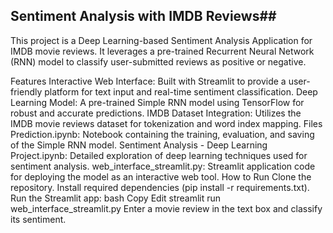 ## Sentiment Analysis with IMDB Reviews## 
This project is a Deep Learning-based Sentiment Analysis Application for IMDB movie reviews. It leverages a pre-trained Recurrent Neural Network (RNN) model to classify user-submitted reviews as positive or negative.

Features
Interactive Web Interface: Built with Streamlit to provide a user-friendly platform for text input and real-time sentiment classification.
Deep Learning Model: A pre-trained Simple RNN model using TensorFlow for robust and accurate predictions.
IMDB Dataset Integration: Utilizes the IMDB movie reviews dataset for tokenization and word index mapping.
Files
Prediction.ipynb: Notebook containing the training, evaluation, and saving of the Simple RNN model.
Sentiment Analysis - Deep Learning Project.ipynb: Detailed exploration of deep learning techniques used for sentiment analysis.
web_interface_streamlit.py: Streamlit application code for deploying the model as an interactive web tool.
How to Run
Clone the repository.
Install required dependencies (pip install -r requirements.txt).
Run the Streamlit app:
bash
Copy
Edit
streamlit run web_interface_streamlit.py
Enter a movie review in the text box and classify its sentiment.
